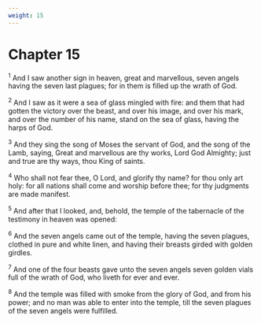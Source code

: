 ```yaml
---
weight: 15
---
```


# Chapter 15

<sup>1</sup> And I saw another sign in heaven, great and marvellous, seven angels having the seven last plagues; for in them is filled up the wrath of God. 

<sup>2</sup> And I saw as it were a sea of glass mingled with fire: and them that had gotten the victory over the beast, and over his image, and over his mark, and over the number of his name, stand on the sea of glass, having the harps of God. 

<sup>3</sup> And they sing the song of Moses the servant of God, and the song of the Lamb, saying, Great and marvellous are thy works, Lord God Almighty; just and true are thy ways, thou King of saints. 

<sup>4</sup> Who shall not fear thee, O Lord, and glorify thy name? for thou only art holy: for all nations shall come and worship before thee; for thy judgments are made manifest. 

<sup>5</sup> And after that I looked, and, behold, the temple of the tabernacle of the testimony in heaven was opened: 

<sup>6</sup> And the seven angels came out of the temple, having the seven plagues, clothed in pure and white linen, and having their breasts girded with golden girdles. 

<sup>7</sup> And one of the four beasts gave unto the seven angels seven golden vials full of the wrath of God, who liveth for ever and ever. 

<sup>8</sup> And the temple was filled with smoke from the glory of God, and from his power; and no man was able to enter into the temple, till the seven plagues of the seven angels were fulfilled. 


